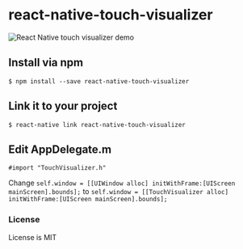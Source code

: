 # react-native-touch-visualizer
![React Native touch visualizer demo](https://cloud.githubusercontent.com/assets/10658888/21396686/a9f3ae52-c766-11e6-9423-3c6d97b4843f.gif)
## Install via npm
`$ npm install --save react-native-touch-visualizer`
## Link it to your project
`$ react-native link react-native-touch-visualizer`
## Edit AppDelegate.m
`#import "TouchVisualizer.h"`

Change `self.window = [[UIWindow alloc] initWithFrame:[UIScreen mainScreen].bounds];` to `self.window = [[TouchVisualizer alloc] initWithFrame:[UIScreen mainScreen].bounds];`
### License
License is MIT
